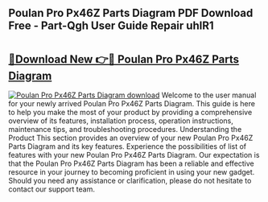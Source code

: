 ## Poulan Pro Px46Z Parts Diagram PDF Download Free - Part-Qgh User Guide Repair uhlR1

# <h2><a href="http://dfpf4py.blite.top/?on=Poulan+Pro+Px46Z+Parts+Diagram">🔗Download New 👉🔴 Poulan Pro Px46Z Parts Diagram</a></h2>

[![Poulan Pro Px46Z Parts Diagram download](https://i.imgur.com/lujVjoI.png)](http://dfpf4py.blite.top/?on=Poulan+Pro+Px46Z+Parts+Diagram)
Welcome to the user manual for your newly arrived Poulan Pro Px46Z Parts Diagram. This guide is here to help you make the most of your product by providing a comprehensive overview of its features, installation process, operation instructions, maintenance tips, and troubleshooting procedures. Understanding the Product This section provides an overview of your new Poulan Pro Px46Z Parts Diagram and its key features. Experience the possibilities of list of features with your new Poulan Pro Px46Z Parts Diagram. Our expectation is that the Poulan Pro Px46Z Parts Diagram has been a reliable and effective resource in your journey to becoming proficient in using your new gadget. Should you need any assistance or clarification, please do not hesitate to contact our support team.
